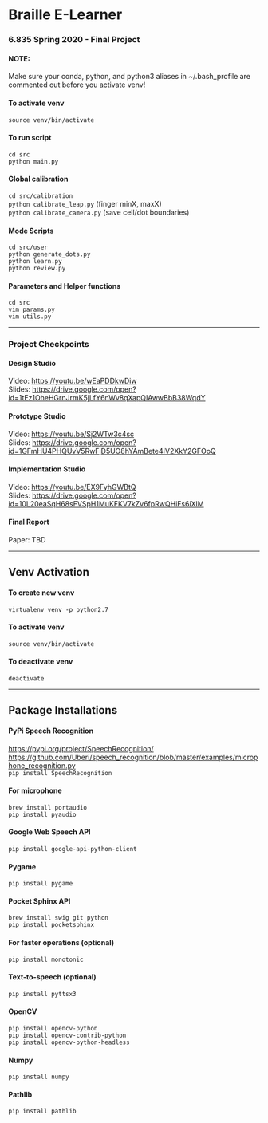 # Braille E-Learner

### 6.835 Spring 2020 - Final Project

#### NOTE:
Make sure your conda, python, and python3 aliases in ~/.bash_profile are commented out before you activate venv!

#### To activate venv
```source venv/bin/activate```

#### To run script
```cd src```            
```python main.py```  

#### Global calibration
```cd src/calibration```           
```python calibrate_leap.py``` (finger minX, maxX)                
```python calibrate_camera.py``` (save cell/dot boundaries) 

#### Mode Scripts
```cd src/user```     
```python generate_dots.py```          
```python learn.py```          
```python review.py```

#### Parameters and Helper functions
```cd src```                
```vim params.py```                  
```vim utils.py```

---

### Project Checkpoints

#### Design Studio
Video: https://youtu.be/wEaPDDkwDiw       
Slides: https://drive.google.com/open?id=1tEz1OheHGrnJrmK5jLfY6nWv8qXapQIAwwBbB38WqdY

#### Prototype Studio
Video: https://youtu.be/Sj2WTw3c4sc      
Slides: https://drive.google.com/open?id=1GFmHU4PHQUvV5RwFjD5UO8hYAmBete4IV2XkY2GFOoQ      

#### Implementation Studio
Video: https://youtu.be/EX9FyhGWBtQ     
Slides: https://drive.google.com/open?id=10L20eaSqH68sFVSpH1MuKFKV7kZv6fpRwQHiFs6iXlM     

#### Final Report
Paper: TBD

---

## Venv Activation

#### To create new venv
```virtualenv venv -p python2.7```

#### To activate venv
```source venv/bin/activate```

#### To deactivate venv
```deactivate```

---

## Package Installations

#### PyPi Speech Recognition
https://pypi.org/project/SpeechRecognition/                             
https://github.com/Uberi/speech_recognition/blob/master/examples/microphone_recognition.py                         
```pip install SpeechRecognition```

#### For microphone
```brew install portaudio```                
```pip install pyaudio```

#### Google Web Speech API
```pip install google-api-python-client```

#### Pygame
```pip install pygame```

#### Pocket Sphinx API 
```brew install swig git python```                        
```pip install pocketsphinx```

#### For faster operations (optional)
```pip install monotonic```

#### Text-to-speech (optional)
```pip install pyttsx3```

#### OpenCV
```pip install opencv-python```                          
```pip install opencv-contrib-python```                   
```pip install opencv-python-headless```

#### Numpy
```pip install numpy``` 

#### Pathlib
```pip install pathlib```



